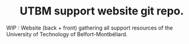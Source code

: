 <h1 align="center">
  UTBM support website git repo.
</h1>

WIP : Website (back + front) gathering all support resources of the University of Technology of Belfort-Montbéliard. 
